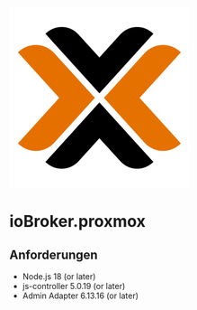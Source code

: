 ![Logo](../../admin/proxmox.png)

# ioBroker.proxmox

## Anforderungen
- Node.js 18 (or later)
- js-controller 5.0.19 (or later)
- Admin Adapter 6.13.16 (or later)
